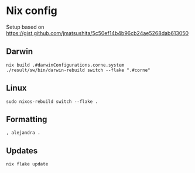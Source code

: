 # Nix config

Setup based on https://gist.github.com/jmatsushita/5c50ef14b4b96cb24ae5268dab613050

## Darwin

```
nix build .#darwinConfigurations.corne.system
./result/sw/bin/darwin-rebuild switch --flake ".#corne"
```

## Linux

```
sudo nixos-rebuild switch --flake .
```

## Formatting

```
, alejandra .
```

## Updates

```
nix flake update
```